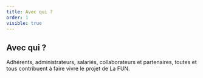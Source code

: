 ```yaml
---
title: Avec qui ?
order: 1
visible: true
---
```

## Avec qui ?
Adhérents, administrateurs, salariés, collaborateurs et partenaires, toutes et tous contribuent à faire vivre le projet de La FUN.